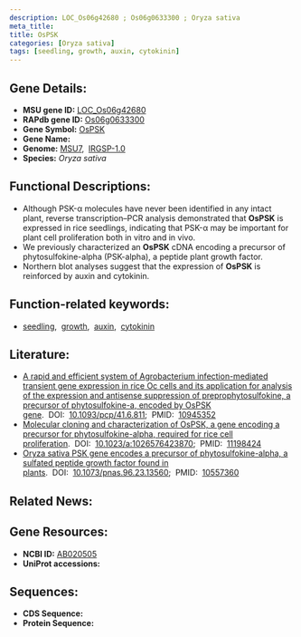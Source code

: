 ```yaml
---
description: LOC_Os06g42680 ; Os06g0633300 ; Oryza sativa
meta_title:
title: OsPSK
categories: [Oryza sativa]
tags: [seedling, growth, auxin, cytokinin]
---
```


## Gene Details:
- **MSU gene ID:** [LOC_Os06g42680](http://rice.uga.edu/cgi-bin/ORF_infopage.cgi?orf=LOC_Os06g42680)  
- **RAPdb gene ID:** [Os06g0633300](https://rapdb.dna.affrc.go.jp/locus/?name=Os06g0633300)  
- **Gene Symbol:** <u>OsPSK</u>
- **Gene Name:**
- **Genome:**  [MSU7](http://rice.uga.edu/),&nbsp;&nbsp;[IRGSP-1.0](https://rapdb.dna.affrc.go.jp/download/irgsp1.html)
- **Species:** *Oryza sativa*

## Functional Descriptions:
   - Although PSK-α molecules have never been identified in any intact plant, reverse transcription–PCR analysis demonstrated that **OsPSK** is expressed in rice seedlings, indicating that PSK-α may be important for plant cell proliferation both in vitro and in vivo.
   - We previously characterized an **OsPSK** cDNA encoding a precursor of phytosulfokine-alpha (PSK-alpha), a peptide plant growth factor.
   - Northern blot analyses suggest that the expression of **OsPSK** is reinforced by auxin and cytokinin.

## Function-related keywords:
   - [seedling](/tags/seedling/),&nbsp;&nbsp;[growth](/tags/growth/),&nbsp;&nbsp;[auxin](/tags/auxin/),&nbsp;&nbsp;[cytokinin](/tags/cytokinin/)

## Literature:
   - [A rapid and efficient system of Agrobacterium infection-mediated transient gene expression in rice Oc cells and its application for analysis of the expression and antisense suppression of preprophytosulfokine, a precursor of phytosulfokine-a, encoded by OsPSK gene](https://www.doi.org/10.1093/pcp/41.6.811).&nbsp;&nbsp;DOI:&nbsp;&nbsp;[10.1093/pcp/41.6.811](https://www.doi.org/10.1093/pcp/41.6.811);&nbsp;&nbsp;PMID:&nbsp;&nbsp;[10945352](https://pubmed.ncbi.nlm.nih.gov/10945352/)
   - [Molecular cloning and characterization of OsPSK, a gene encoding a precursor for phytosulfokine-alpha, required for rice cell proliferation](https://www.doi.org/10.1023/a:1026576423870).&nbsp;&nbsp;DOI:&nbsp;&nbsp;[10.1023/a:1026576423870](https://www.doi.org/10.1023/a:1026576423870);&nbsp;&nbsp;PMID:&nbsp;&nbsp;[11198424](https://pubmed.ncbi.nlm.nih.gov/11198424/)
   - [Oryza sativa PSK gene encodes a precursor of phytosulfokine-alpha, a sulfated peptide growth factor found in plants](https://www.doi.org/10.1073/pnas.96.23.13560).&nbsp;&nbsp;DOI:&nbsp;&nbsp;[10.1073/pnas.96.23.13560](https://www.doi.org/10.1073/pnas.96.23.13560);&nbsp;&nbsp;PMID:&nbsp;&nbsp;[10557360](https://pubmed.ncbi.nlm.nih.gov/10557360/)

## Related News:

## Gene Resources:
- **NCBI ID:**  [AB020505](http://www.ncbi.nlm.nih.gov/nuccore/AB020505)
- **UniProt accessions:** [](https://www.uniprot.org/uniprotkb//entry)

## Sequences:
- **CDS Sequence:**
- **Protein Sequence:**
